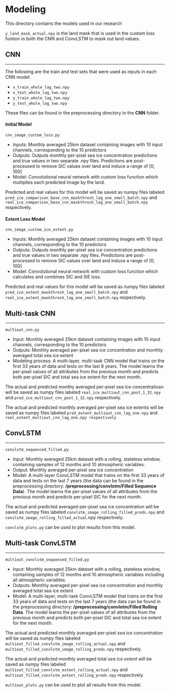 # Modeling
This directory contains the models used in our research

`y_land_mask_actual.npy` is the land mask that is used in the custom loss funtion in both the CNN and ConvLSTM to mask out land values.

## CNN
------------
The following are the train and test sets that were used as inputs in each CNN model: 
- `x_train_whole_lag_two.npy`
- `x_test_whole_lag_two.npy`
- `y_train_whole_lag_two.npy`
- `y_test_whole_lag_two.npy`

These files can be found in the preprocessing directory in the **CNN** folder.

#### Initial Model
`cnn_image_custom_loss.py`
- Inputs: Monthly averaged 25km dataset containing images with 10 input channels, corresponding to the 10 predictors 
- Outputs: Outputs monthly per-pixel sea ice concentration predictions and true values in two separate .npy files. Predictions are post-processed to remove SIC values over land and induce a range of [0, 100]
- Model: Convolutional neural network with custom loss function which multiplies each predicted image by the land.

Predicted and real values for this model will be saved as numpy files labeled `pred_ice_comparison_base_cnn_maskthresh_lag_one_small_batch.npy` and `real_ice_comparison_base_cnn_maskthresh_lag_one_small_batch.npy` respectively.

#### Extent Loss Model
`cnn_image_custom_ice_extent.py`
- Inputs: Monthly averaged 25km dataset containing images with 10 input channels, corresponding to the 10 predictors 
- Outputs: Outputs monthly per-pixel sea ice concentration predictions and true values in two separate .npy files. Predictions are post-processed to remove SIC values over land and induce a range of [0, 100]
- Model: Convolutional neural network with custom loss function which calculates and combines SIC and SIE loss. 

Predicted and real values for this model will be saved as numpy files labeled `pred_ice_extent_maskthresh_lag_one_small_batch.npy` and `real_ice_extent_maskthresh_lag_one_small_batch.npy` respectively. 



## Multi-task CNN
------------
`multiout_cnn.py`
- Input: Monthly averaged 25km dataset containing images with 10 input channels, corresponding to the 10 predictors 
- Outputs: Monthly averaged per-pixel sea ice concentration and monthly averaged total sea ice extent
- Modeling process: A multi-layer, multi-task CNN model that trains on the first 33 years of data and tests on the last 8 years. The model learns     the per-pixel values of all attributes from the previous month and predicts both per-pixel SIC and total sea ice extent for the next month.

The actual and predicted monthy averaged per-pixel sea ice concentratiosn will be saved as numpy files labeled `real_ice_multiout_cnn_post_1_32.npy` and `pred_ice_multiout_cnn_post_1_32.npy` respectively.

The actual and predicted monthly averaged per-pixel sea ice extents will be saved as numpy files labeled `pred_extent_multiout_cnn_lag_one.npy` and `real_extent_multiout_cnn_lag_one.npy respectively` 


## ConvLSTM
------------
`convlstm_sequenced_filled.py`
- Input: Monthly averaged 25km dataset with a rolling, stateless window, containing samples of 12 months and 10 atmospheric variables.
- Output: Monthly averaged per-pixel sea ice concentration
- Model: A multi-layer ConvLSTM model that trains on the first 33 years of data and tests on the last 7 years (the data can be found in the preprocessing directory: **/preprocessing/convlstm/Filled Sequence Data**). The model learns the per-pixel values of all attributes from the previous month and predicts per-pixel SIC for the next month.

The actual and predicted averaged per-pixel sea ice concentration will be saved as numpy files labeled `convlstm_image_rolling_filled_preds.npy` and `convlstm_image_rolling_filled_actual`.npy respectively.

 `convlstm_plots.py` can be used to plot results from this model.

## Multi-task ConvLSTM
-------------
`multiout_convlstm_sequenced_filled.py`
- Input: Monthly averaged 25km dataset with a rolling, stateless window, containing samples of 12 months and 10 atmospheric variables including all atmospheric variables.
- Outputs: Monthly averaged per-pixel sea ice concentration and monthly averaged total sea ice extent
- Model: A multi-layer, multi-task ConvLSTM model that trains on the first 33 years of data and tests on the last 7 years  (the data can be found in the preprocessing directory: **/preprocessing/convlstm/Filled Rolling Data**. The model learns the per-pixel values of all attributes from the previous month and predicts both per-pixel SIC and total sea ice extent for the next month.

The actual and predicted monthly averaged per-pixel *sea ice concentration* will be saved as numpy files labeled `multiout_filled_convlstm_image_rolling_actual.npy` and `multiout_filled_convlstm_image_rolling_preds.npy` respectively.

The actual and predicted monthly averaged total *sea ice extent* will be saved as numpy files labeled `multiout_filled_convlstm_extent_rolling_actual.npy` and `multiout_filled_convlstm_extent_rolling_preds.npy` respectively.

`multiout_plots.py` can be used to plot all results from this model. 